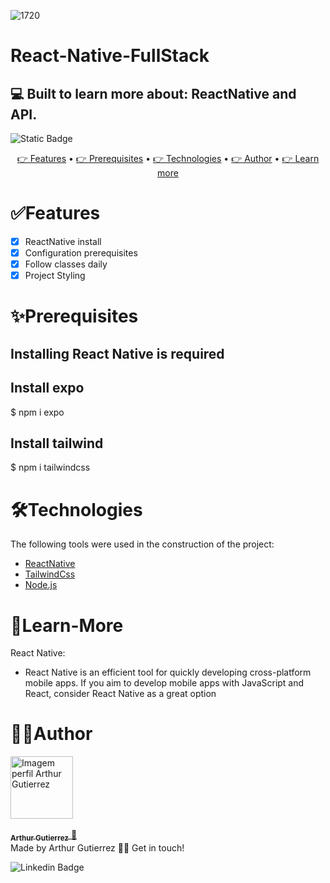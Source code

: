 ![1720](https://github.com/ArthurGuti/React-Native-Fullstack/assets/131212175/3e795ee8-4820-43db-9385-d2de77255b4f)

#  React-Native-FullStack 
## 💻  Built to learn more about: ReactNative and API.

<img alt="Static Badge" src="https://img.shields.io/badge/dev%20-%20Arthur%20-%20Gutierrez?color=%23907bf2&link=www.linkedin.com%2Fin%2Farthur-gutierrez-de-oliveira-dev2110"> 

<p align="center">
 <a href="#features"> 👉 Features</a> •
 <a href="#prerequisites"> 👉 Prerequisites</a> • 
 <a href="#technologies"> 👉 Technologies</a> • 
 <a href="#author">👉 Author</a> •
 <a href="#learn-more">👉 Learn more</a>
</p>

# ✅Features

- [x] ReactNative install
- [x] Configuration prerequisites
- [x] Follow classes daily
- [x] Project Styling

# ✨Prerequisites

## Installing React Native is required

## Install expo 
$ npm i expo

## Install tailwind
$ npm i tailwindcss

# 🛠Technologies

The following tools were used in the construction of the project:

- [ReactNative](https://reactnative.dev/docs/environment-setup)
- [TailwindCss](https://v2.tailwindcss.com/docs)
- [Node.js](https://nodejs.org/docs/latest/api/)
  
# 📝Learn-More
React Native:
- React Native is an efficient tool for quickly developing cross-platform mobile apps. If you aim to develop mobile apps with JavaScript and React, consider React Native as a great option

# 🧑‍💻Author
<a href="https://github.com/ArthurGuti/">
<div style="border-radius: 25%;">
  <img src="https://avatars.githubusercontent.com/u/131212175?s=400&u=ad1122209b601713ba611d911af19ade07d17c6f&v=4" width="100px" alt="Imagem perfil Arthur Gutierrez"/>
</div>
 <br/>
 <sub><b>Arthur Gutierrez</b></sub>
</a> <a href="www.linkedin.com/in/arthur-gutierrez-de-oliveira-dev2110" title="Linkedin">🚀</a><br/>
Made by Arthur Gutierrez 👋🏽 Get in touch!
<br/>

![Linkedin Badge](https://img.shields.io/badge/-ArthurDev-blue?style=flat-square&logo=Linkedin&logoColor=white&link=www.linkedin.com/in/arthur-gutierrez-de-oliveira-dev2110)
